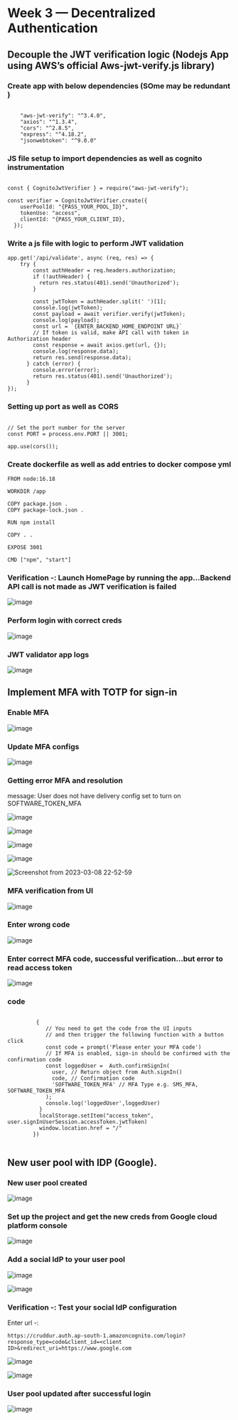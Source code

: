 # Week 3 — Decentralized Authentication

##  Decouple the JWT verification logic (Nodejs App using AWS’s official Aws-jwt-verify.js library)

### Create app with below dependencies (SOme may be redundant )

```

    "aws-jwt-verify": "^3.4.0",
    "axios": "^1.3.4",
    "cors": "^2.8.5",
    "express": "^4.18.2",
    "jsonwebtoken": "^9.0.0"

```


### JS file setup to import dependencies as well as cognito instrumentation
```

const { CognitoJwtVerifier } = require("aws-jwt-verify");

const verifier = CognitoJwtVerifier.create({
    userPoolId: "{PASS_YOUR_POOL_ID}",
    tokenUse: "access",
    clientId: "{PASS_YOUR_CLIENT_ID},
  });

```

### Write a js file with logic to perform JWT validation

```
app.get('/api/validate', async (req, res) => {
    try {
        const authHeader = req.headers.authorization;
        if (!authHeader) {
          return res.status(401).send('Unauthorized');
        }
 
        const jwtToken = authHeader.split(' ')[1];
        console.log(jwtToken);
        const payload = await verifier.verify(jwtToken);
        console.log(payload);
        const url = `{ENTER_BACKEND_HOME_ENDPOINT URL}`
        // If token is valid, make API call with token in Authorization header
        const response = await axios.get(url, {});
        console.log(response.data);
        return res.send(response.data);
      } catch (error) {
        console.error(error);
        return res.status(401).send('Unauthorized');
      }
});

```
### Setting up port as well as CORS

```

// Set the port number for the server
const PORT = process.env.PORT || 3001;

app.use(cors());

```

### Create dockerfile as well as add entries to docker compose yml

```
FROM node:16.18

WORKDIR /app

COPY package.json .
COPY package-lock.json .

RUN npm install

COPY . .

EXPOSE 3001

CMD ["npm", "start"]

```
### Verification -: Launch HomePage by running the app...Backend API call is not made as JWT verification is failed

![image](https://user-images.githubusercontent.com/18515029/223761695-465bfce3-b1e5-4249-9e2f-9287549d6bc0.png)

### Perform login with correct creds

![image](https://user-images.githubusercontent.com/18515029/223762876-e8f3df22-6826-4d6d-8100-6404d67f7aea.png)

### JWT validator app logs 

![image](https://user-images.githubusercontent.com/18515029/223763044-7a0cd656-92b7-44ee-8dfe-dcd5dd5abbff.png)


## Implement MFA with TOTP for sign-in

### Enable MFA 

![image](https://user-images.githubusercontent.com/18515029/223768695-1227c134-1dda-4d8f-92d5-ecfaaab24fd3.png)

### Update MFA configs

![image](https://user-images.githubusercontent.com/18515029/223770740-5c06f99f-b5cb-48a4-ae84-862e826d51f0.png)

### Getting error MFA and resolution

message: User does not have delivery config set to turn on SOFTWARE_TOKEN_MFA

![image](https://user-images.githubusercontent.com/18515029/223771859-a56869ed-33e2-4fd3-8f3d-2d51fb14711e.png)

![image](https://user-images.githubusercontent.com/18515029/223780298-788c6a99-525f-48be-99e9-690296314783.png)

![image](https://user-images.githubusercontent.com/18515029/223781255-7085398b-725b-4fcd-948b-77eacb7ff3b8.png)

![image](https://user-images.githubusercontent.com/18515029/223782680-653dc465-6e32-49cb-b062-b8e9e116ab49.png)

![Screenshot from 2023-03-08 22-52-59](https://user-images.githubusercontent.com/18515029/223806910-b145d2ee-2d84-4e7e-94f8-a60d3cf88381.png)

### MFA verification from UI

![image](https://user-images.githubusercontent.com/18515029/224485384-10fd03d1-2520-4eb1-938b-842e4bc4d01d.png)

### Enter wrong code

![image](https://user-images.githubusercontent.com/18515029/224485423-8ae95707-5ede-4dce-b584-659015ee8fa2.png)

### Enter correct MFA code, successful verification...but error to read access token

![image](https://user-images.githubusercontent.com/18515029/224485511-6d9c7091-5be6-4f35-8aa0-6ae96af7a925.png)


### code

```

         {
            // You need to get the code from the UI inputs
            // and then trigger the following function with a button click
            const code = prompt('Please enter your MFA code')
            // If MFA is enabled, sign-in should be confirmed with the confirmation code
            const loggedUser =  Auth.confirmSignIn(
              user, // Return object from Auth.signIn()
              code, // Confirmation code
              'SOFTWARE_TOKEN_MFA' // MFA Type e.g. SMS_MFA, SOFTWARE_TOKEN_MFA
            );
            console.log('loggedUser',loggedUser)
          }   
          localStorage.setItem("access_token", user.signInUserSession.accessToken.jwtToken)
          window.location.href = "/"
        })
        

```
## New user pool with IDP (Google).

### New user pool created

![image](https://user-images.githubusercontent.com/18515029/223796086-8c029ea8-82cf-42e9-9b3f-2c17ff3351ac.png)

### Set up the project and get the new creds from Google cloud platform console

![image](https://user-images.githubusercontent.com/18515029/223796404-8feb42a4-7055-44aa-99b0-ff21f4d472bf.png)


### Add a social IdP to your user pool

![image](https://user-images.githubusercontent.com/18515029/223796730-c64eb19a-d6eb-478a-8776-6c24810ac50a.png)


![image](https://user-images.githubusercontent.com/18515029/223797006-4072b9dc-86c9-4428-adbe-d7d8bb751e63.png)


### Verification -: Test your social IdP configuration

Enter url -:

```
https://cruddur.auth.ap-south-1.amazoncognito.com/login?response_type=code&client_id=<client ID>&redirect_uri=https://www.google.com

```

![image](https://user-images.githubusercontent.com/18515029/223798791-98519c7a-a020-4284-b983-26699c13f31a.png)


![image](https://user-images.githubusercontent.com/18515029/223799057-03634637-c893-4fdc-8ec2-1d87f4b3eeb7.png)

### User pool updated after successful login

![image](https://user-images.githubusercontent.com/18515029/223801591-8701fa6f-860b-429a-86c3-e24aaf2490c3.png)



